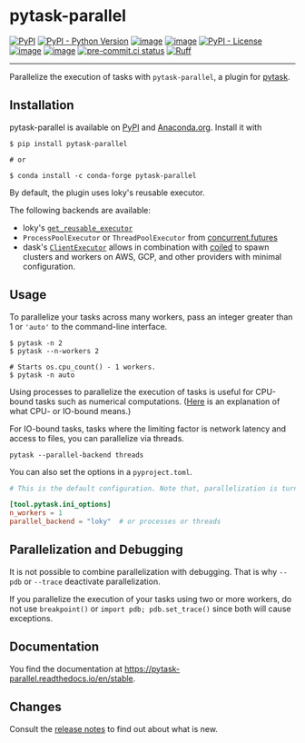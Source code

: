 # pytask-parallel

[![PyPI](https://img.shields.io/pypi/v/pytask-parallel?color=blue)](https://pypi.org/project/pytask-parallel)
[![PyPI - Python Version](https://img.shields.io/pypi/pyversions/pytask-parallel)](https://pypi.org/project/pytask-parallel)
[![image](https://img.shields.io/conda/vn/conda-forge/pytask-parallel.svg)](https://anaconda.org/conda-forge/pytask-parallel)
[![image](https://img.shields.io/conda/pn/conda-forge/pytask-parallel.svg)](https://anaconda.org/conda-forge/pytask-parallel)
[![PyPI - License](https://img.shields.io/pypi/l/pytask-parallel)](https://pypi.org/project/pytask-parallel)
[![image](https://img.shields.io/github/actions/workflow/status/pytask-dev/pytask-parallel/main.yml?branch=main)](https://github.com/pytask-dev/pytask-parallel/actions?query=branch%3Amain)
[![image](https://codecov.io/gh/pytask-dev/pytask-parallel/branch/main/graph/badge.svg)](https://codecov.io/gh/pytask-dev/pytask-parallel)
[![pre-commit.ci status](https://results.pre-commit.ci/badge/github/pytask-dev/pytask-parallel/main.svg)](https://results.pre-commit.ci/latest/github/pytask-dev/pytask-parallel/main)
[![Ruff](https://img.shields.io/endpoint?url=https://raw.githubusercontent.com/astral-sh/ruff/main/assets/badge/v2.json)](https://github.com/astral-sh/ruff)

______________________________________________________________________

Parallelize the execution of tasks with `pytask-parallel`, a plugin for
[pytask](https://github.com/pytask-dev/pytask).

## Installation

pytask-parallel is available on [PyPI](https://pypi.org/project/pytask-parallel) and
[Anaconda.org](https://anaconda.org/conda-forge/pytask-parallel). Install it with

```console
$ pip install pytask-parallel

# or

$ conda install -c conda-forge pytask-parallel
```

By default, the plugin uses loky's reusable executor.

The following backends are available:

- loky's [`get_reusable_executor`](https://loky.readthedocs.io/en/stable/API.html#loky.get_reusable_executor)
- `ProcessPoolExecutor` or `ThreadPoolExecutor` from
  [concurrent.futures](https://docs.python.org/3/library/concurrent.futures.html)
- dask's [`ClientExecutor`](https://distributed.dask.org/en/stable/api.html#distributed.Client.get_executor) allows in combination with [coiled](https://docs.coiled.io/user_guide/index.html) to spawn clusters and workers on AWS, GCP, and other providers with minimal configuration.

## Usage

To parallelize your tasks across many workers, pass an integer greater than 1 or
`'auto'` to the command-line interface.

```console
$ pytask -n 2
$ pytask --n-workers 2

# Starts os.cpu_count() - 1 workers.
$ pytask -n auto
```

Using processes to parallelize the execution of tasks is useful for CPU-bound tasks such
as numerical computations. ([Here](https://stackoverflow.com/a/868577/7523785) is an
explanation of what CPU- or IO-bound means.)

For IO-bound tasks, tasks where the limiting factor is network latency and access to
files, you can parallelize via threads.

```console
pytask --parallel-backend threads
```

You can also set the options in a `pyproject.toml`.

```toml
# This is the default configuration. Note that, parallelization is turned off.

[tool.pytask.ini_options]
n_workers = 1
parallel_backend = "loky"  # or processes or threads
```

## Parallelization and Debugging

It is not possible to combine parallelization with debugging. That is why `--pdb` or
`--trace` deactivate parallelization.

If you parallelize the execution of your tasks using two or more workers, do not use
`breakpoint()` or `import pdb; pdb.set_trace()` since both will cause exceptions.

## Documentation

You find the documentation at <https://pytask-parallel.readthedocs.io/en/stable>.

## Changes

Consult the [release notes](https://pytask-parallel.readthedocs.io/en/stable/changes.html) to
find out about what is new.
